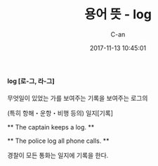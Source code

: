 ﻿---
layout: post
title:  "용어 뜻 - log"
date:   2017-11-13 10:45:01
author: C-an
categories: English_origin
---

#### log [로-그, 라-그] ####


무엇일이 있었는 가를 보여주는 기록을 보여주는 로그의 

(특히 항해・운항・비행 등의) 일지[기록]

** The captain keeps a log. **


** The police log all phone calls. **

경찰이 모든 통화는 일지에 기록을 한다.
